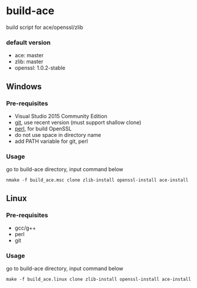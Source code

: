 build-ace
==================

build script for ace/openssl/zlib

### default version
* ace: master
* zlib: master
* openssl: 1.0.2-stable

## Windows

### Pre-requisites
* Visual Studio 2015 Community Edition
* [git](http://git-scm.com/), use recent version (must support shallow clone)
* [perl](http://www.activestate.com/activeperl), for build OpenSSL
* do not use space in directory name
* add PATH variable for git, perl

### Usage
go to build-ace directory, input command below
```
nmake -f build_ace.msc clone zlib-install openssl-install ace-install
```

## Linux

### Pre-requisites
* gcc/g++
* perl
* git

### Usage
go to build-ace directory, input command below
```
make -f build_ace.linux clone zlib-install openssl-install ace-install
```
